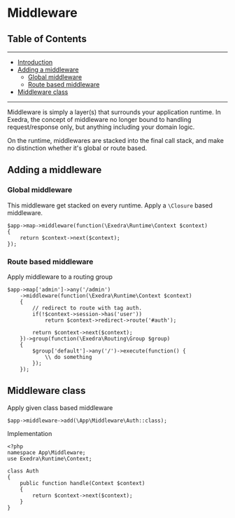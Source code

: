 # Middleware
## Table of Contents
---
- [Introduction](#introduction)
- [Adding a middleware](#adding-a-middleware)
  - [Global middleware](#global-middleware)
  - [Route based middleware](#route-based-middleware)
- [Middleware class](#middleware-class)

---

Middleware is simply a layer(s) that surrounds your application runtime. In Exedra, the concept of middleware no longer bound to handling request/response only, but anything including your domain logic.

On the runtime, middlewares are stacked into the final call stack, and make no distinction whether it's global or route based.

## Adding a middleware
### Global middleware
This middleware get stacked on every runtime.
Apply a `\Closure` based middleware.
```
$app->map->middleware(function(\Exedra\Runtime\Context $context)
{
	return $context->next($context);
});
```

### Route based middleware
Apply middleware to a routing group
```
$app->map['admin']->any('/admin')
    ->middleware(function(\Exedra\Runtime\Context $context)
    {
        // redirect to route with tag auth.
        if(!$context->session->has('user'))
            return $context->redirect->route('#auth');
    
        return $context->next($context);
    })->group(function(\Exedra\Routing\Group $group)
    {
        $group['default']->any('/')->execute(function() {
            \\ do something
        });
    });
```

## Middleware class
Apply given class based middleware
```
$app->middleware->add(\App\Middleware\Auth::class);
```
Implementation
```
<?php
namespace App\Middleware;
use Exedra\Runtime\Context;

class Auth
{
	public function handle(Context $context)
	{
		return $context->next($context);
	}
}
```